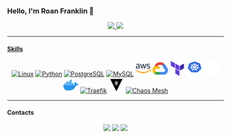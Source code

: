 ### Hello, I'm Roan Franklin 👋

<div align="center">
  <a href="https://github.com/roanfranklin">
  <img height="180em" src="https://github-readme-stats.vercel.app/api?username=roanfranklin&show_icons=true&theme=dark&include_all_commits=true">
  <img height="180em" src="https://github-readme-stats.vercel.app/api/top-langs/?username=roanfranklin&layout=compact&langs_count=10&theme=dark">
</div>

 ---
#### Skills

<p align="center">
  <a href="https://linuxfoundation.org/" target="blank" rel="noreferrer"><img src="https://upload.wikimedia.org/wikipedia/commons/thumb/3/35/Tux.svg/202px-Tux.svg.png" width="36" height="36" alt="Linux" /></a>
  <a href="https://www.python.org/" target="blank" rel="noreferrer"><img src="https://user-images.githubusercontent.com/40724492/167221271-ab70b7fd-d1e2-4984-b2b3-87b17529c7ed.svg" width="36" height="36" alt="Python" /></a>
  <a href="https://www.postgresql.org/" target="blank" rel="noreferrer"><img src="https://raw.githubusercontent.com/danielcranney/readme-generator/main/public/icons/skills/postgresql-colored.svg" width="36" height="36" alt="PostgreSQL" /></a>
  <a href="https://www.mysql.com/" target="blank" rel="noreferrer"><img src="https://user-images.githubusercontent.com/40724492/167221825-c9472f7d-56dd-4a7c-bb52-53b5f4333b53.svg" width="36" height="36" alt="MySQL" /></a>
  <a href="https://aws.amazon.com/" target="blank" rel="noreferrer"><img src="https://raw.githubusercontent.com/samloh84/svg-devops-logos/master/logos_aws.svg" width="36" height="36" alt="AWS" /></a>
  <a href="https://cloud.google.com/" target="blank" rel="noreferrer"><img src="https://raw.githubusercontent.com/samloh84/svg-devops-logos/master/logos_gcp.svg" width="36" height="36" alt="GCP" /></a>
  <a href="https://www.terraform.io/" target="blank" rel="noreferrer"><img src="https://raw.githubusercontent.com/samloh84/svg-devops-logos/master/logos_terraform.svg" width="36" height="36" alt="Terraform" /></a>  
  <a href="https://kubernetes.io/" target="blank" rel="noreferrer"><img src="https://raw.githubusercontent.com/cncf/artwork/master/projects/kubernetes/icon/color/kubernetes-icon-color.svg" width="36" height="36" alt="Kubernetes" /></a> 
  <a href="http://https://helm.sh/" target="blank" rel="noreferrer"><img src="https://raw.githubusercontent.com/cncf/artwork/master/projects/helm/icon/white/helm-icon-white.svg" width="36" height="36" alt="Helm" /></a>
  <a href="https://www.docker.com/" target="blank" rel="noreferrer"><img src="https://raw.githubusercontent.com/samloh84/svg-devops-logos/master/logos_docker.svg" width="36" height="36" alt="Docker" /></a>
  <a href="https://traefik.io/" target="blank" rel="noreferrer"><img src="https://pbs.twimg.com/media/CcZdW37UcAA9DZz.png" width="36" height="36" alt="Traefik" /></a>
  <a href="https://www.hashicorp.com/products/vault" target="blank" rel="noreferrer"><img src="https://raw.githubusercontent.com/docker-library/docs/90d4d43bdfccd5cb21e5fd964d32b0074af0f357/vault/logo.svg?sanitize=true" width="36" height="36" alt="Vault" /></a>
  <a href="https://chaos-mesh.org/" target="blank" rel="noreferrer"><img src="https://cncf-branding.netlify.app/img/projects/chaosmesh/icon/white/chaosmesh-icon-white.png" width="36" height="36" alt="Chaos Mesh" /></a>
</p>

---
#### Contacts
  
<div align="center">
  <a href = "mailto:roanfranklin@gmail.com"><img src="https://img.shields.io/badge/-Gmail-%23333?style=for-the-badge&logo=gmail&logoColor=white" target="_blank"></a>
  <a href="https://www.linkedin.com/in/roan-franklin-2195a2105/" target="_blank"><img src="https://img.shields.io/badge/-LinkedIn-%230077B5?style=for-the-badge&logo=linkedin&logoColor=white" target="_blank"></a> 
  <a href="https://www.remf.com.br/" target="_blank"><img src="https://img.shields.io/badge/-REMF-lightgrey?style=for-the-badge&logo=appveyore" target="_blank"></a> 
</div>

